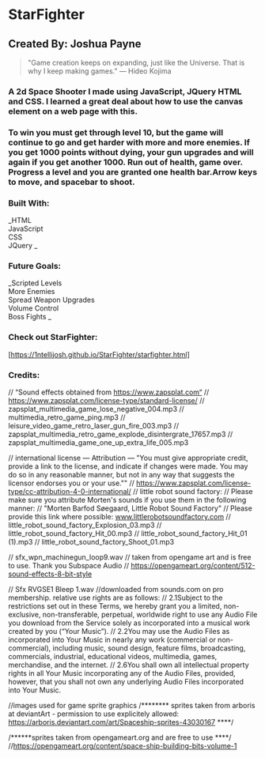 # StarFighter

## Created By: Joshua Payne

> "Game creation keeps on expanding, just like the Universe. That is why I keep making games." ― Hideo Kojima


### A 2d Space Shooter I made using JavaScript, JQuery HTML and CSS. I learned a great deal about how to use the canvas element on a web page with this.

### To win you must get through level 10, but the game will continue to go and get harder with more and more enemies. If you get 1000 points without dying, your gun upgrades and will again if you get another 1000. Run out of health, game over. Progress a level and you are granted one health bar.Arrow keys to move, and spacebar to shoot.


### Built With:

_HTML  
JavaScript  
CSS  
JQuery  _

### Future Goals:

_Scripted Levels  
More Enemies  
Spread Weapon Upgrades  
Volume Control  
Boss Fights  _

### Check out StarFighter:
[https://1ntellijosh.github.io/StarFighter/starfighter.html]

### Credits:

// “Sound effects obtained from https://www.zapsplat.com“
// https://www.zapsplat.com/license-type/standard-license/
// zapsplat_multimedia_game_lose_negative_004.mp3
// multimedia_retro_game_ping.mp3
// leisure_video_game_retro_laser_gun_fire_003.mp3
// zapsplat_multimedia_retro_game_explode_disintergrate_17657.mp3
// zapsplat_multimedia_game_one_up_extra_life_005.mp3

// international license — Attribution — "You must give appropriate credit, provide a link to the license, and indicate if changes were made. You may do so in any reasonable manner, but not in any way that suggests the licensor endorses you or your use.""
// https://www.zapsplat.com/license-type/cc-attribution-4-0-international/
// little robot sound factory:
// Please make sure you attribute Morten's sounds if you use them in the following manner:
// "Morten Barfod Søegaard, Little Robot Sound Factory"
// Please provide this link where possible: www.littlerobotsoundfactory.com
// little_robot_sound_factory_Explosion_03.mp3
// little_robot_sound_factory_Hit_00.mp3
// little_robot_sound_factory_Hit_01 (1).mp3
// little_robot_sound_factory_Shoot_01.mp3

// sfx_wpn_machinegun_loop9.wav
// taken from opengame art and is free to use. Thank you Subspace Audio
// https://opengameart.org/content/512-sound-effects-8-bit-style

// Sfx RVGSE1 Bleep 1.wav
//downloaded from sounds.com on pro membership. relative use rights are as follows:
// 2.1Subject to the restrictions set out in these Terms, we hereby grant you a limited, non-exclusive, non-transferable, perpetual, worldwide right to use any Audio File you download from the Service solely as incorporated into a musical work created by you (“Your Music”).
// 2.2You may use the Audio Files as incorporated into Your Music in nearly any work (commercial or non-commercial), including music, sound design, feature films, broadcasting, commercials, industrial, educational videos, multimedia, games, merchandise, and the internet.
// 2.6You shall own all intellectual property rights in all Your Music incorporating any of the Audio Files, provided, however, that you shall not own any underlying Audio Files incorporated into Your Music.

//images used for game sprite graphics
/********   sprites taken from arboris at deviantArt - permission to use explicitely allowed: https://arboris.deviantart.com/art/Spaceship-sprites-43030167   ****/

/******sprites taken from opengameart.org and are free to use   ****/
//https://opengameart.org/content/space-ship-building-bits-volume-1
